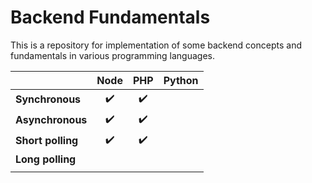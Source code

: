 # Backend Fundamentals

This is a repository for implementation of some backend concepts and fundamentals in various programming languages.

|                         | Node | PHP | Python |
| :---------------------- | :--: | :--: | ------ |
| **Synchronous**   | ✔️ | ✔️ |        |
| **Asynchronous**  | ✔️ | ✔️ |        |
| **Short polling** | ✔️ | ✔️ |        |
| **Long polling**  |      |      |        |
|                         |      |      |        |
